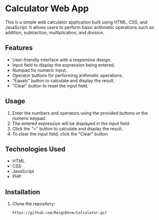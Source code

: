 # Calculator Web App

This is a simple web calculator application built using HTML, CSS, and JavaScript. It allows users to perform basic arithmetic operations such as addition, subtraction, multiplication, and division.

## Features

- User-friendly interface with a responsive design.
- Input field to display the expression being entered.
- Numpad for numeric input.
- Operator buttons for performing arithmetic operations.
- "Equals" button to calculate and display the result.
- "Clear" button to reset the input field.

## Usage

1. Enter the numbers and operators using the provided buttons or the numeric keypad.
2. The entered expression will be displayed in the input field.
3. Click the "=" button to calculate and display the result.
4. To clear the input field, click the "Clear" button.

## Technologies Used

- HTML
- CSS
- JavaScript
- PHP

## Installation

1. Clone the repository:

   ```bash
   https://github.com/ReignDeve/Calculator.git

